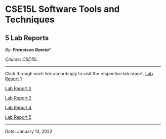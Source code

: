 # CSE15L Software Tools and Techniques

## 5 Lab Reports

*By: **Francisco Garcia****

*Course: CSE15L*

---
Click through each link accordingly to visit the respective lab report.
[Lab Report 1](lab-report-1-week-2.md)

[Lab Report 2](lab-report-2-week-4.md)

[Lab Report 3](lab-report-3-week-6.md)

[Lab Report 4](lab-report-4-week-8.md)

[Lab Report 5](lab-report-5-week-10.md)

---

Date: January 13, 2022
